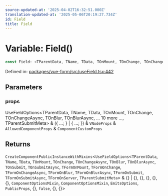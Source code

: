 ```yaml
---
source-updated-at: '2025-04-02T16:32:51.000Z'
translation-updated-at: '2025-05-06T20:19:27.734Z'
id: Field
title: Field
---
```


<!-- DO NOT EDIT: this page is autogenerated from the type comments -->

# Variable: Field()

```ts
const Field: <TParentData, TName, TData, TOnMount, TOnChange, TOnChangeAsync, TOnBlur, TOnBlurAsync, TOnSubmit, TOnSubmitAsync, TFormOnMount, TFormOnChange, TFormOnChangeAsync, TFormOnBlur, TFormOnBlurAsync, TFormOnSubmit, TFormOnSubmitAsync, TFormOnServer, TParentSubmitMeta>(props) => CreateComponentPublicInstanceWithMixins<UseFieldOptions<TParentData, TName, TData, TOnMount, TOnChange, TOnChangeAsync, TOnBlur, TOnBlurAsync, TOnSubmit, TOnSubmitAsync, TFormOnMount, TFormOnChange, TFormOnChangeAsync, TFormOnBlur, TFormOnBlurAsync, TFormOnSubmit, TFormOnSubmitAsync, TFormOnServer, TParentSubmitMeta> & {} | {}, {}, {}, {}, {}, ComponentOptionsMixin, ComponentOptionsMixin, EmitsOptions, PublicProps, {}, false, {}, {}>;
```

Defined in: [packages/vue-form/src/useField.tsx:442](https://github.com/TanStack/form/blob/main/packages/vue-form/src/useField.tsx#L442)

## Parameters

### props

UseFieldOptions\<TParentData, TName, TData, TOnMount, TOnChange, TOnChangeAsync, TOnBlur, TOnBlurAsync, ... 10 more ..., TParentSubmitMeta\> & (\{ ...; \} \| \{ ...; \}) & `VNodeProps` & `AllowedComponentProps` & `ComponentCustomProps`

## Returns

`CreateComponentPublicInstanceWithMixins`\<`UseFieldOptions`\<`TParentData`, `TName`, `TData`, `TOnMount`, `TOnChange`, `TOnChangeAsync`, `TOnBlur`, `TOnBlurAsync`, `TOnSubmit`, `TOnSubmitAsync`, `TFormOnMount`, `TFormOnChange`, `TFormOnChangeAsync`, `TFormOnBlur`, `TFormOnBlurAsync`, `TFormOnSubmit`, `TFormOnSubmitAsync`, `TFormOnServer`, `TParentSubmitMeta`\> & \{\} \| \{\}, \{\}, \{\}, \{\}, \{\}, `ComponentOptionsMixin`, `ComponentOptionsMixin`, `EmitsOptions`, `PublicProps`, \{\}, `false`, \{\}, \{\}\>
